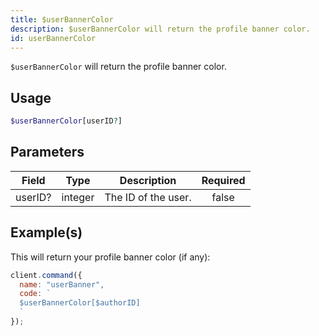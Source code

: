 ```yaml
---
title: $userBannerColor
description: $userBannerColor will return the profile banner color.
id: userBannerColor
---
```


`$userBannerColor` will return the profile banner color.

## Usage

```php
$userBannerColor[userID?]
```

## Parameters

| Field   | Type    | Description         | Required |
| ------- | ------- | ------------------- | :------: |
| userID? | integer | The ID of the user. |  false   |

## Example(s)

This will return your profile banner color (if any):

```javascript
client.command({
  name: "userBanner",
  code: `
  $userBannerColor[$authorID]
  `
});
```

